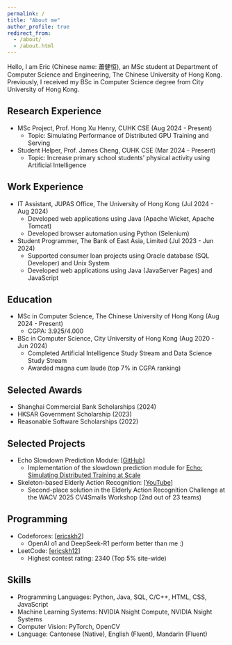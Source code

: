 ```yaml
---
permalink: /
title: "About me"
author_profile: true
redirect_from: 
  - /about/
  - /about.html
---
```


Hello, I am Eric (Chinese name: 蕭健恒), an MSc student at Department of Computer Science and Engineering, The Chinese University of Hong Kong. Previously, I received my BSc in Computer Science degree from City University of Hong Kong.

Research Experience
------
- MSc Project, Prof. Hong Xu Henry, CUHK CSE (Aug 2024 - Present)
  - Topic: Simulating Performance of Distributed GPU Training and Serving
- Student Helper, Prof. James Cheng, CUHK CSE (Mar 2024 - Present)
  - Topic: Increase primary school students' physical activity using Artificial Intelligence

Work Experience
------
- IT Assistant, JUPAS Office, The University of Hong Kong (Jul 2024 - Aug 2024)
  - Developed web applications using Java (Apache Wicket, Apache Tomcat)
  - Developed browser automation using Python (Selenium)
- Student Programmer, The Bank of East Asia, Limited (Jul 2023 - Jun 2024)
  - Supported consumer loan projects using Oracle database (SQL Developer) and Unix System
  - Developed web applications using Java (JavaServer Pages) and JavaScript
  
Education
------
- MSc in Computer Science, The Chinese University of Hong Kong (Aug 2024 - Present)
  - CGPA: 3.925/4.000
- BSc in Computer Science, City University of Hong Kong (Aug 2020 - Jun 2024)
  - Completed Artificial Intelligence Study Stream and Data Science Study Stream
  - Awarded magna cum laude (top 7% in CGPA ranking)
  
Selected Awards
------
- Shanghai Commercial Bank Scholarships (2024)
- HKSAR Government Scholarship (2023)
- Reasonable Software Scholarships (2022)

Selected Projects
------
- Echo Slowdown Prediction Module: [[GitHub](https://github.com/ericskh2/echo_slowdown)]
  - Implementation of the slowdown prediction module for [Echo: Simulating Distributed Training at Scale](https://arxiv.org/abs/2412.12487)
- Skeleton-based Elderly Action Recognition: [[YouTube](https://youtu.be/TXax_utx5E4)]
  - Second-place solution in the Elderly Action Recognition Challenge at the WACV 2025 CV4Smalls Workshop (2nd out of 23 teams)

Programming
------
- Codeforces: [[ericskh2](https://codeforces.com/profile/ericskh2)]
  - OpenAI o1 and DeepSeek-R1 perform better than me :) 
- LeetCode: [[ericskh12](https://leetcode.com/u/ericskh12/)]
  - Highest contest rating: 2340 (Top 5% site-wide)

Skills
------
- Programming Languages: Python, Java, SQL, C/C++, HTML, CSS, JavaScript
- Machine Learning Systems: NVIDIA Nsight Compute, NVIDIA Nsight Systems
- Computer Vision: PyTorch, OpenCV
- Language: Cantonese (Native), English (Fluent), Mandarin (Fluent)
